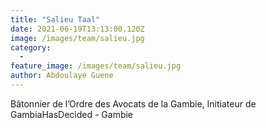 ```yaml
---
title: "Salieu Taal"
date: 2021-06-19T13:13:00.120Z
image: /images/team/salieu.jpg
category:
  - 
feature_image: /images/team/salieu.jpg
author: Abdoulaye Guene
---
```

Bâtonnier de l’Ordre des Avocats de la Gambie, Initiateur de GambiaHasDecided - Gambie
